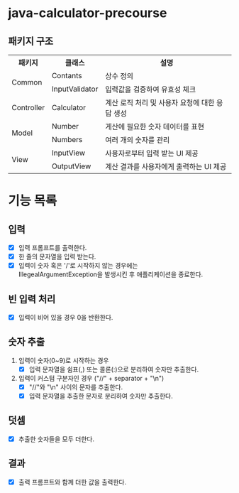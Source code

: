 # java-calculator-precourse

## 패키지 구조
<table>
    <tr>
        <th>패키지</th>
        <th>클래스</th>
        <th>설명</th>
    </tr>
    <tr>
        <td rowspan="2">Common</td>
        <td>Contants</td>
        <td>상수 정의</td>
    </tr>
    <tr>
        <td>InputValidator</td>
        <td>입력값을 검증하여 유효성 체크</td>
    </tr>
    <tr>
        <td>Controller</td>
        <td>Calculator</td>
        <td>계산 로직 처리 및 사용자 요청에 대한 응답 생성</td>
    </tr>
    <tr>
        <td rowspan="2">Model</td>
        <td>Number</td>
        <td>게산에 필요한 숫자 데이터를 표현</td>
    </tr>
    <tr>
        <td>Numbers</td>
        <td>여러 개의 숫자를 관리</td>
    </tr>
    <tr>
        <td rowspan="2">View</td>
        <td>InputView</td>
        <td>사용자로부터 입력 받는 UI 제공</td>
    </tr>
    <tr>
        <td>OutputView</td>
        <td>계산 결과를 사용자에게 출력하는 UI 제공</td>
    </tr>
</table>


# 기능 목록
## 입력
- [x] 입력 프롬프트를 출력한다.
- [x] 한 줄의 문자열을 입력 받는다.
- [x] 입력이 숫자 혹은 '/'로 시작하지 않는 경우에는  
IllegealArgumentException을 발생시킨 후 애플리케이션을 종료한다.

## 빈 입력 처리
- [x] 입력이 비어 있을 경우 0을 반환한다.

## 숫자 추출
1. 입력이 숫자(0~9)로 시작하는 경우 </br>
   - [x] 입력 문자열을 쉼표(,) 또는 콜론(:)으로 분리하여 숫자만 추출한다.
2. 입력이 커스텀 구분자인 경우 ("//" + separator + "\n") </br>
   - [x] "//"와 "\n" 사이의 문자를 추출한다.
   - [x] 입력 문자열을 추출한 문자로 분리하여 숫자만 추출한다.

## 덧셈
- [x] 추출한 숫자들을 모두 더한다.

## 결과
- [x] 출력 프롬프트와 함께 더한 값을 출력한다.